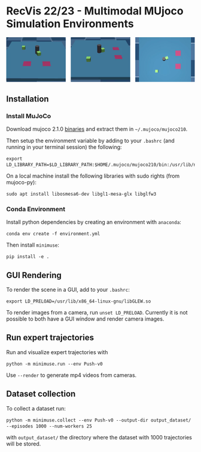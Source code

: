 # RecVis 22/23 - Multimodal MUjoco Simulation Environments

![Push-v0 illustration](https://github.com/rjgpinel/minimuse/blob/main/img/minimuse_sim.png)

## Installation

### Install MuJoCo

Download mujoco 2.1.0 [binaries](https://mujoco.org/download) and extract them in `~/.mujoco/mujoco210`.<br/>

Then setup the environment variable by adding to your `.bashrc` (and running in your terminal session) the following:
```
export LD_LIBRARY_PATH=$LD_LIBRARY_PATH:$HOME/.mujoco/mujoco210/bin:/usr/lib/nvidia
```


On a local machine install the following libraries with sudo rights (from mujoco-py):
```
sudo apt install libosmesa6-dev libgl1-mesa-glx libglfw3
```

### Conda Environment

Install python dependencies by creating an environment with `anaconda`:
```
conda env create -f environment.yml
```

Then install `minimuse`:
```
pip install -e .
```

## GUI Rendering

To render the scene in a GUI, add to your `.bashrc`:
```
export LD_PRELOAD=/usr/lib/x86_64-linux-gnu/libGLEW.so
```
To render images from a camera, run `unset LD_PRELOAD`. Currently it is not possible to both have a GUI window and render camera images.


## Run expert trajectories

Run and visualize expert trajectories with
```
python -m minimuse.run --env Push-v0
```
Use `--render` to generate mp4 videos from cameras.

## Dataset collection
To collect a dataset run:

```
python -m minimuse.collect --env Push-v0 --output-dir output_dataset/ --episodes 1000 --num-workers 25
```
with `output_dataset/` the directory where the dataset with 1000 trajectories will be stored.

